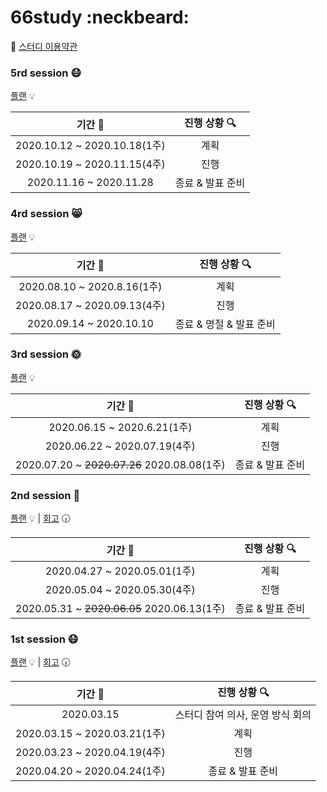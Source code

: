 # 66study :neckbeard:

:pushpin: [스터디 이용약관](https://docs.google.com/document/d/17uigaqeVh0eb82SwULPaC1Wghw5Tt4uyWU-eNrkkPeo/edit)


### 5rd session 😷

 [플랜](./스터디계획/스터디계획-5차.md) :bulb: 

기간 :calendar: |진행 상황 :mag:
:---:|:---:  
2020.10.12 ~ 2020.10.18(1주) | 계획  
2020.10.19 ~ 2020.11.15(4주) | 진행  
2020.11.16 ~ 2020.11.28 | 종료 & 발표 준비


### 4rd session 😸

 [플랜](./스터디계획/스터디계획-4차.md) :bulb: 

기간 :calendar: |진행 상황 :mag:
:---:|:---:  
2020.08.10 ~ 2020.8.16(1주) | 계획  
2020.08.17 ~ 2020.09.13(4주) | 진행  
2020.09.14 ~ 2020.10.10 | 종료 & 명절 & 발표 준비

### 3rd session :sun_with_face:	

 [플랜](./스터디계획/스터디계획-3차.md) :bulb: 

기간 :calendar: |진행 상황 :mag:
:---:|:---:  
2020.06.15 ~ 2020.6.21(1주) | 계획  
2020.06.22 ~ 2020.07.19(4주) | 진행  
2020.07.20 ~ ~~2020.07.26~~ 2020.08.08(1주) | 종료 & 발표 준비

### 2nd session :seedling:
[플랜](./스터디계획/스터디계획-2차.md) :bulb: | [회고](./스터디회고/스터디회고-2차.md) :clock630: 

기간 :calendar: |진행 상황 :mag:
:---:|:---:  
2020.04.27 ~ 2020.05.01(1주)| 계획
2020.05.04 ~ 2020.05.30(4주)| 진행
2020.05.31 ~ ~~2020.06.05~~ 2020.06.13(1주)| 종료 & 발표 준비


### 1st session :mask:
[플랜](./스터디계획/스터디계획-1차.md) :bulb: | [회고](./스터디회고/스터디회고-1차.md) :clock630: 

기간 :calendar: |진행 상황 :mag:
:---:|:---:  
2020.03.15| 스터디 참여 의사, 운영 방식 회의
2020.03.15 ~ 2020.03.21(1주)| 계획 
2020.03.23 ~ 2020.04.19(4주)| 진행
2020.04.20 ~ 2020.04.24(1주)| 종료 & 발표 준비  
